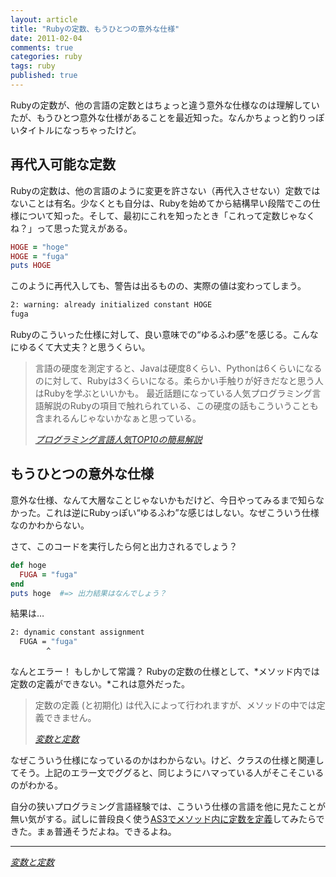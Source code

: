 ```yaml
---
layout: article
title: "Rubyの定数、もうひとつの意外な仕様"
date: 2011-02-04
comments: true
categories: ruby
tags: ruby
published: true
---
```


Rubyの定数が、他の言語の定数とはちょっと違う意外な仕様なのは理解していたが、もうひとつ意外な仕様があることを最近知った。なんかちょっと釣りっぽいタイトルになっちゃったけど。

<!-- READMORE -->


## 再代入可能な定数

Rubyの定数は、他の言語のように変更を許さない（再代入させない）定数ではないことは有名。少なくとも自分は、Rubyを始めてから結構早い段階でこの仕様について知った。そして、最初にこれを知ったとき「これって定数じゃなくね？」って思った覚えがある。

~~~ ruby
HOGE = "hoge"
HOGE = "fuga"
puts HOGE
~~~

このように再代入しても、警告は出るものの、実際の値は変わってしまう。

~~~ sh
2: warning: already initialized constant HOGE
fuga
~~~

Rubyのこういった仕様に対して、良い意味での“ゆるふわ感”を感じる。こんなにゆるくて大丈夫？と思うくらい。


> 言語の硬度を測定すると、Javaは硬度8くらい、Pythonは6くらいになるのに対して、Rubyは3くらいになる。柔らかい手触りが好きだなと思う人はRubyを学ぶといいかも。
最近話題になっている人気プログラミング言語解説のRubyの項目で触れられている、この硬度の話もこういうことも含まれるんじゃないかなぁと思っている。
>
> <cite>[プログラミング言語人気TOP10の簡易解説](http://www.mwsoft.jp/column/program_top10.html)</cite>


## もうひとつの意外な仕様

意外な仕様、なんて大層なことじゃないかもだけど、今日やってみるまで知らなかった。これは逆にRubyっぽい“ゆるふわ”な感じはしない。なぜこういう仕様なのかわからない。

さて、このコードを実行したら何と出力されるでしょう？

~~~ ruby
def hoge
  FUGA = "fuga"
end
puts hoge  #=> 出力結果はなんでしょう？
~~~

結果は…

~~~ sh
2: dynamic constant assignment
  FUGA = "fuga"
        ^
~~~

なんとエラー！ もしかして常識？ Rubyの定数の仕様として、*メソッド内では定数の定義ができない。*これは意外だった。

> 定数の定義 (と初期化) は代入によって行われますが、メソッドの中では定義できません。
>
> <cite>[変数と定数](http://rurema.clear-code.com/1.8.7/doc/spec=2fvariables.html#const)</cite>


なぜこういう仕様になっているのかはわからない。けど、クラスの仕様と関連してそう。上記のエラー文でググると、同じようにハマっている人がそこそこいるのがわかる。

自分の狭いプログラミング言語経験では、こういう仕様の言語を他に見たことが無い気がする。試しに普段良く使う[AS3でメソッド内に定数を定義](http://wonderfl.net/c/2niH)してみたらできた。まぁ普通そうだよね。できるよね。

* * *

<cite>[変数と定数](http://rurema.clear-code.com/1.8.7/doc/spec=2fvariables.html#const)</cite>
